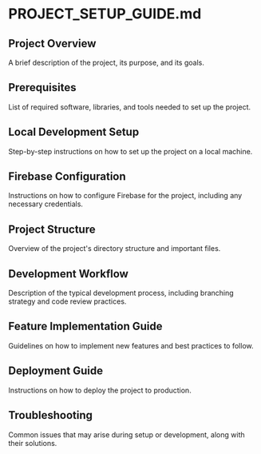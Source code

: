 # PROJECT_SETUP_GUIDE.md

## Project Overview
A brief description of the project, its purpose, and its goals.

## Prerequisites
List of required software, libraries, and tools needed to set up the project.

## Local Development Setup
Step-by-step instructions on how to set up the project on a local machine.

## Firebase Configuration
Instructions on how to configure Firebase for the project, including any necessary credentials.

## Project Structure
Overview of the project's directory structure and important files.

## Development Workflow
Description of the typical development process, including branching strategy and code review practices.

## Feature Implementation Guide
Guidelines on how to implement new features and best practices to follow.

## Deployment Guide
Instructions on how to deploy the project to production.

## Troubleshooting
Common issues that may arise during setup or development, along with their solutions.